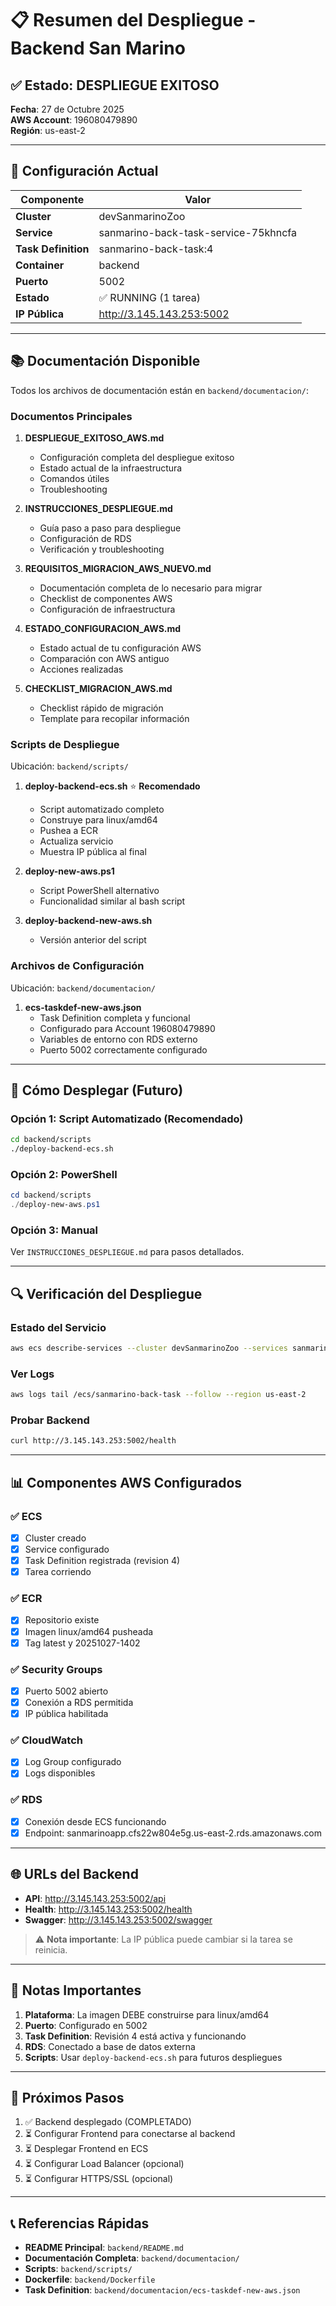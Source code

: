 # 📋 Resumen del Despliegue - Backend San Marino

## ✅ Estado: DESPLIEGUE EXITOSO

**Fecha**: 27 de Octubre 2025  
**AWS Account**: 196080479890  
**Región**: us-east-2

---

## 🎯 Configuración Actual

| Componente | Valor |
|-----------|-------|
| **Cluster** | devSanmarinoZoo |
| **Service** | sanmarino-back-task-service-75khncfa |
| **Task Definition** | sanmarino-back-task:4 |
| **Container** | backend |
| **Puerto** | 5002 |
| **Estado** | ✅ RUNNING (1 tarea) |
| **IP Pública** | http://3.145.143.253:5002 |

---

## 📚 Documentación Disponible

Todos los archivos de documentación están en `backend/documentacion/`:

### Documentos Principales

1. **DESPLIEGUE_EXITOSO_AWS.md**
   - Configuración completa del despliegue exitoso
   - Estado actual de la infraestructura
   - Comandos útiles
   - Troubleshooting

2. **INSTRUCCIONES_DESPLIEGUE.md**
   - Guía paso a paso para despliegue
   - Configuración de RDS
   - Verificación y troubleshooting

3. **REQUISITOS_MIGRACION_AWS_NUEVO.md**
   - Documentación completa de lo necesario para migrar
   - Checklist de componentes AWS
   - Configuración de infraestructura

4. **ESTADO_CONFIGURACION_AWS.md**
   - Estado actual de tu configuración AWS
   - Comparación con AWS antiguo
   - Acciones realizadas

5. **CHECKLIST_MIGRACION_AWS.md**
   - Checklist rápido de migración
   - Template para recopilar información

### Scripts de Despliegue

Ubicación: `backend/scripts/`

1. **deploy-backend-ecs.sh** ⭐ **Recomendado**
   - Script automatizado completo
   - Construye para linux/amd64
   - Pushea a ECR
   - Actualiza servicio
   - Muestra IP pública al final

2. **deploy-new-aws.ps1**
   - Script PowerShell alternativo
   - Funcionalidad similar al bash script

3. **deploy-backend-new-aws.sh**
   - Versión anterior del script

### Archivos de Configuración

Ubicación: `backend/documentacion/`

1. **ecs-taskdef-new-aws.json**
   - Task Definition completa y funcional
   - Configurado para Account 196080479890
   - Variables de entorno con RDS externo
   - Puerto 5002 correctamente configurado

---

## 🚀 Cómo Desplegar (Futuro)

### Opción 1: Script Automatizado (Recomendado)
```bash
cd backend/scripts
./deploy-backend-ecs.sh
```

### Opción 2: PowerShell
```powershell
cd backend/scripts
./deploy-new-aws.ps1
```

### Opción 3: Manual
Ver `INSTRUCCIONES_DESPLIEGUE.md` para pasos detallados.

---

## 🔍 Verificación del Despliegue

### Estado del Servicio
```bash
aws ecs describe-services --cluster devSanmarinoZoo --services sanmarino-back-task-service-75khncfa --region us-east-2
```

### Ver Logs
```bash
aws logs tail /ecs/sanmarino-back-task --follow --region us-east-2
```

### Probar Backend
```bash
curl http://3.145.143.253:5002/health
```

---

## 📊 Componentes AWS Configurados

### ✅ ECS
- [x] Cluster creado
- [x] Service configurado
- [x] Task Definition registrada (revision 4)
- [x] Tarea corriendo

### ✅ ECR
- [x] Repositorio existe
- [x] Imagen linux/amd64 pusheada
- [x] Tag latest y 20251027-1402

### ✅ Security Groups
- [x] Puerto 5002 abierto
- [x] Conexión a RDS permitida
- [x] IP pública habilitada

### ✅ CloudWatch
- [x] Log Group configurado
- [x] Logs disponibles

### ✅ RDS
- [x] Conexión desde ECS funcionando
- [x] Endpoint: sanmarinoapp.cfs22w804e5g.us-east-2.rds.amazonaws.com

---

## 🌐 URLs del Backend

- **API**: http://3.145.143.253:5002/api
- **Health**: http://3.145.143.253:5002/health
- **Swagger**: http://3.145.143.253:5002/swagger

> ⚠️ **Nota importante**: La IP pública puede cambiar si la tarea se reinicia.

---

## 📝 Notas Importantes

1. **Plataforma**: La imagen DEBE construirse para linux/amd64
2. **Puerto**: Configurado en 5002
3. **Task Definition**: Revisión 4 está activa y funcionando
4. **RDS**: Conectado a base de datos externa
5. **Scripts**: Usar `deploy-backend-ecs.sh` para futuros despliegues

---

## 🔄 Próximos Pasos

1. ✅ Backend desplegado (COMPLETADO)
2. ⏳ Configurar Frontend para conectarse al backend
3. ⏳ Desplegar Frontend en ECS
4. ⏳ Configurar Load Balancer (opcional)
5. ⏳ Configurar HTTPS/SSL (opcional)

---

## 📞 Referencias Rápidas

- **README Principal**: `backend/README.md`
- **Documentación Completa**: `backend/documentacion/`
- **Scripts**: `backend/scripts/`
- **Dockerfile**: `backend/Dockerfile`
- **Task Definition**: `backend/documentacion/ecs-taskdef-new-aws.json`


